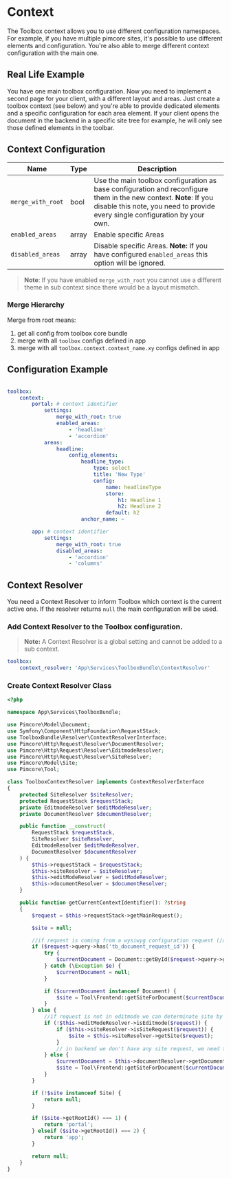 # Context

The Toolbox context allows you to use different configuration namespaces.
For example, if you have multiple pimcore sites, it's possible to use different elements and configuration.
You're also able to merge different context configuration with the main one.

## Real Life Example
You have one main toolbox configuration. Now you need to implement a second page for your client, with a different layout and areas.
Just create a toolbox context (see below) and you're able to provide dedicated elements and a specific configuration for each area element.
If your client opens the document in the backend in a specific site tree for example, he will only see those defined elements in the toolbar.

## Context Configuration

| Name | Type | Description
|------|------|------------|
| `merge_with_root` | bool | Use the main toolbox configuration as base configuration and reconfigure them in the new context. **Note**: If you disable this note, you need to provide every single configuration by your own. |
| `enabled_areas` | array | Enable specific Areas |
| `disabled_areas` | array | Disable specific Areas. **Note:** If you have configured `enabled_areas` this option will be ignored. |

> **Note**: If you have enabled `merge_with_root` you cannot use a different theme in sub context since there would be a layout mismatch.

### Merge Hierarchy
Merge from root means:
1. get all config from toolbox core bundle
2. merge with all `toolbox` configs defined in app
3. merge with all `toolbox.context.context_name.xy` configs defined in app

## Configuration Example

```yml

toolbox:
    context:
        portal: # context identifier
            settings:
                merge_with_root: true
                enabled_areas:
                    - 'headline'
                    - 'accordion'
            areas:
                headline:
                    config_elements:
                        headline_type:
                            type: select
                            title: 'New Type'
                            config:
                                name: headlineType
                                store:
                                    h1: Headline 1
                                    h2: Headline 2
                                default: h2
                        anchor_name: ~

        app: # context identifier
            settings:
                merge_with_root: true
                disabled_areas:
                    - 'accordion'
                    - 'columns'
```

## Context Resolver
You need a Context Resolver to inform Toolbox which context is the current active one.
If the resolver returns `null` the main configuration will be used.

### Add Context Resolver to the Toolbox configuration.

> **Note:** A Context Resolver is a global setting and cannot be added to a sub context.

```yml
toolbox:
    context_resolver: 'App\Services\ToolboxBundle\ContextResolver'
```

### Create Context Resolver Class

```php
<?php

namespace App\Services\ToolboxBundle;

use Pimcore\Model\Document;
use Symfony\Component\HttpFoundation\RequestStack;
use ToolboxBundle\Resolver\ContextResolverInterface;
use Pimcore\Http\Request\Resolver\DocumentResolver;
use Pimcore\Http\Request\Resolver\EditmodeResolver;
use Pimcore\Http\Request\Resolver\SiteResolver;
use Pimcore\Model\Site;
use Pimcore\Tool;

class ToolboxContextResolver implements ContextResolverInterface
{
    protected SiteResolver $siteResolver;
    protected RequestStack $requestStack;
    private EditmodeResolver $editModeResolver;
    private DocumentResolver $documentResolver;

    public function __construct(
        RequestStack $requestStack,
        SiteResolver $siteResolver,
        EditmodeResolver $editModeResolver,
        DocumentResolver $documentResolver
    ) {
        $this->requestStack = $requestStack;
        $this->siteResolver = $siteResolver;
        $this->editModeResolver = $editModeResolver;
        $this->documentResolver = $documentResolver;
    }

    public function getCurrentContextIdentifier(): ?string
    {
        $request = $this->requestStack->getMainRequest();

        $site = null;

        //if request is coming from a wysiwyg configuration request (/admin/*.js)
        if ($request->query->has('tb_document_request_id')) {
            try {
                $currentDocument = Document::getById($request->query->get('tb_document_request_id'));
            } catch (\Exception $e) {
                $currentDocument = null;
            }

            if ($currentDocument instanceof Document) {
                $site = Tool\Frontend::getSiteForDocument($currentDocument);
            }
        } else {
            //if request is not in editmode we can determinate site by site resolver
            if (!$this->editModeResolver->isEditmode($request)) {
                if ($this->siteResolver->isSiteRequest($request)) {
                    $site = $this->siteResolver->getSite($request);
                }
                // in backend we don't have any site request, we need to fetch it via document
            } else {
                $currentDocument = $this->documentResolver->getDocument();
                $site = Tool\Frontend::getSiteForDocument($currentDocument);
            }
        }

        if (!$site instanceof Site) {
            return null;
        }

        if ($site->getRootId() === 1) {
            return 'portal';
        } elseif ($site->getRootId() === 2) {
            return 'app';
        }

        return null;
    }
}
```
